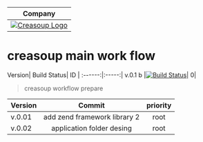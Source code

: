 
Company |
:------:|
[![Creasoup Logo](http://www.creasoup.com/wp-content/uploads/2012/10/logo.png)](http://creasoup.com/) |


# creasoup  main work flow 


Version| Build Status| ID |
:------:|:-----:| 
v.0.1 b |[![Build Status](https://travis-ci.org/kardesyazilim/proper.svg?branch=master)](https://travis-ci.org/kardesyazilim/proper)| 0|


> creasoup workflow prepare

Version  | Commit | priority |
:-------- | :--------: | :--------: | 
v.0.01 | add zend framework library 2 | root | 
v.0.02 | application folder desing | root |
